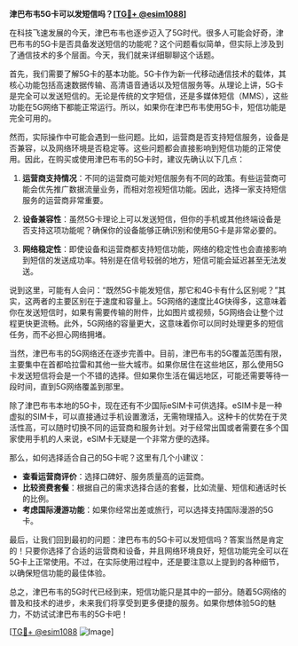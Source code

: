 **津巴布韦5G卡可以发短信吗？[[TG💪+ @esim1088](https://t.me/s/esim1088)]**

在科技飞速发展的今天，津巴布韦也逐步迈入了5G时代。很多人可能会好奇，津巴布韦的5G卡是否具备发送短信的功能呢？这个问题看似简单，但实际上涉及到了通信技术的多个层面。今天，我们就来详细聊聊这个话题。

首先，我们需要了解5G卡的基本功能。5G卡作为新一代移动通信技术的载体，其核心功能包括高速数据传输、高清语音通话以及短信服务等。从理论上讲，5G卡是完全可以发送短信的。无论是传统的文字短信，还是多媒体短信（MMS），这些功能在5G网络下都能正常运行。所以，如果你在津巴布韦使用5G卡，短信功能是完全可用的。

然而，实际操作中可能会遇到一些问题。比如，运营商是否支持短信服务，设备是否兼容，以及网络环境是否稳定等。这些问题都会直接影响到短信功能的正常使用。因此，在购买或使用津巴布韦的5G卡时，建议先确认以下几点：

1. **运营商支持情况**：不同的运营商可能对短信服务有不同的政策。有些运营商可能会优先推广数据流量业务，而相对忽视短信功能。因此，选择一家支持短信服务的运营商非常重要。

2. **设备兼容性**：虽然5G卡理论上可以发送短信，但你的手机或其他终端设备是否支持这项功能呢？确保你的设备能够正确识别和使用5G卡是非常必要的。

3. **网络稳定性**：即使设备和运营商都支持短信功能，网络的稳定性也会直接影响到短信的发送成功率。特别是在信号较弱的地方，短信可能会延迟甚至无法发送。

说到这里，可能有人会问：“既然5G卡能发短信，那它和4G卡有什么区别呢？”其实，这两者的主要区别在于速度和容量上。5G网络的速度比4G快得多，这意味着你在发送短信时，如果有需要传输的附件，比如图片或视频，5G网络会让整个过程更快更流畅。此外，5G网络的容量更大，这意味着你可以同时处理更多的短信任务，而不必担心网络拥堵。

当然，津巴布韦的5G网络还在逐步完善中。目前，津巴布韦的5G覆盖范围有限，主要集中在首都哈拉雷和其他一些大城市。如果你居住在这些地区，那么使用5G卡发送短信将会是一个不错的选择。但如果你生活在偏远地区，可能还需要等待一段时间，直到5G网络覆盖到那里。

除了津巴布韦本地的5G卡，现在还有不少国际eSIM卡可供选择。eSIM卡是一种虚拟的SIM卡，可以直接通过手机设置激活，无需物理插入。这种卡的优势在于灵活性高，可以随时切换不同的运营商和服务计划。对于经常出国或者需要在多个国家使用手机的人来说，eSIM卡无疑是一个非常方便的选择。

那么，如何选择适合自己的5G卡呢？这里有几个小建议：

- **查看运营商评价**：选择口碑好、服务质量高的运营商。
- **比较资费套餐**：根据自己的需求选择合适的套餐，比如流量、短信和通话时长的比例。
- **考虑国际漫游功能**：如果你经常出差或旅行，可以选择支持国际漫游的5G卡。

最后，让我们回到最初的问题：津巴布韦的5G卡可以发短信吗？答案当然是肯定的！只要你选择了合适的运营商和设备，并且网络环境良好，短信功能完全可以在5G卡上正常使用。不过，在实际使用过程中，还是要注意以上提到的各种细节，以确保短信功能的最佳体验。

总之，津巴布韦的5G时代已经到来，短信功能只是其中的一部分。随着5G网络的普及和技术的进步，未来我们将享受到更多便捷的服务。如果你想体验5G的魅力，不妨试试津巴布韦的5G卡吧！

[[TG💪+ @esim1088](https://t.me/s/esim1088) ![Image](https://i.postimg.cc/4NQfJmqS/Snipaste-2025-05-13-00-14-12.png)]